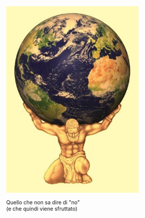 <img src="slides/informatica-e-futuro/images/weight-of-the-world.jpeg" height="500">

Quello che non sa dire di "no"<br>
    (e che quindi viene sfruttato)


<aside class="notes">
</aside>
